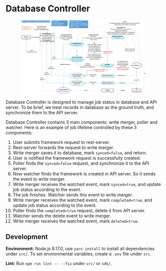 # Database Controller

<center>
<img src="./images/dbc_structure.png" width="80%">
</center>

Database Controller is designed to manage job status in database and API server. To be brief, we treat records in database as the ground truth, and synchronize them to the API server. 

Database Controller contains 3 main components: write merger, poller and watcher. Here is an example of job lifetime controlled by these 3 components:

1. User submits framework request to rest-server.
2. Rest-server forwards the request to write merger.
3. Write merger saves it to database, mark `synced=false`, and return.
4. User is notified the framework request is successfully created.
5. Poller finds the `synced=false` request, and synchronize it to the API server.
6. Now watcher finds the framework is created in API server. So it sends the event to write merger. 
7. Write merger receives the watched event, mark `synced=true`, and update job status according to the event.
8. The job finishes. Watcher sends this event to write merger.
9. Write merger receives the watched event, mark `completed=true`, and update job status according to the event.
10. Poller finds the `completed=true` request, delete it from API server.
11. Watcher sends the delete event to write merger.
12. Write merger receives the watched event, mark `deleted=true`.

## Development

**Environment:** Node.js 8.17.0, use `yarn install` to install all dependencies under `src/`. To set environmental variables, create a `.env` file under `src`.

**Lint:** Run `npm run lint -- --fix` under `src/` or `sdk/`.
